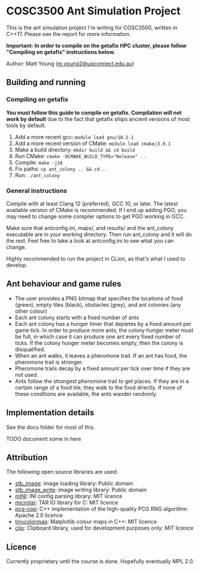 # COSC3500 Ant Simulation Project
This is the ant simulation project I'm writing for COSC3500, written in C++17. Please see the report
for more information.

**Important: In order to compile on the getafix HPC cluster, please follow "Compiling on getafix" instructions below.**

Author: Matt Young (m.young2@uqconnect.edu.au)

## Building and running
### Compiling on getafix
**You must follow this guide to compile on getafix. Compilation will not work by default** due to the fact
that getafix ships ancient versions of most tools by default.

1. Add a more recent gcc: `module load gnu/10.2.1`
2. Add a more recent version of CMake: `module load cmake/3.9.1`
3. Make a build directory: `mkdir build && cd build`
4. Run CMake: `cmake -DCMAKE_BUILD_TYPE="Release" ..`
5. Compile: `make -j16`
6. Fix paths: `cp ant_colony .. && cd ..`
7. Run: `./ant_colony`

### General instructions
Compile with at least Clang 12 (preferred), GCC 10, or later. The latest available version of CMake
is recommended. If I end up adding PGO, you may need to change some compiler options to get PGO working
in GCC.

Make sure that antconfig.ini, maps/, and results/ and the ant_colony executable are in your working
directory. Then run ant_colony and it will do the rest. Feel free to take a look at antconfig.ini
to see what you can change.

Highly recommended to run the project in CLion, as that's what I used to develop.


## Ant behaviour and game rules
- The user provides a PNG bitmap that specifies the locations of food (green), empty tiles (black), obstacles (grey), 
and ant colonies (any other colour)
- Each ant colony starts with a fixed number of ants
- Each ant colony has a hunger timer that depletes by a fixed amount per game tick. In order to produce
more ants, the colony hunger meter must be full, in which case it can produce one ant every fixed number
of ticks. If the colony hunger meter becomes empty, then the colony is disqualified.
- When an ant walks, it leaves a pheromone trail. If an ant has food, the pheromone trail is stronger.
- Pheromone trails decay by a fixed amount per tick over time if they are not used.
- Ants follow the strongest pheromone trail to get places. If they are in a certain range of a food tile, they walk
to the food directly. If none of these conditions are available, the ants wander randomly.

## Implementation details
See the docs folder for most of this.

TODO document some in here

## Attribution
The following open source libraries are used:

- [stb_image](https://github.com/nothings/stb/blob/master/stb_image.h): image loading library: Public domain
- [stb_image_write](https://github.com/nothings/stb/blob/master/stb_image_write.h): image writing library: Public domain
- [mINI](https://github.com/pulzed/mINI): INI config parsing library: MIT licence
- [microtar](https://github.com/rxi/microtar): TAR IO library for C: MIT licence
- [pcg-cpp](https://github.com/imneme/pcg-cpp): C++ implementation of the high-quality PCG RNG algorithm: Apache 2.0 licence
- [tinycolormap](https://github.com/yuki-koyama/tinycolormap): Matplotlib colour maps in C++: MIT licence
- [clip](https://github.com/dacap/clip): Clipboard library, used for development purposes only: MIT licence

## Licence
Currently proprietary until the course is done. Hopefully eventually MPL 2.0.